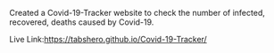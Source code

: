 Created a Covid-19-Tracker website to check the number of infected, recovered, deaths caused by Covid-19.

Live Link:https://tabshero.github.io/Covid-19-Tracker/
